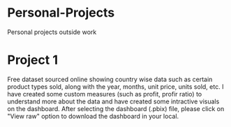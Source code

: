 # Personal-Projects
Personal projects outside work
# Project 1 
Free dataset sourced online showing country wise data such as certain product types sold, along with the year, months, unit price, units sold, etc.
I have created some custom measures (such as profit, profir ratio) to understand more about the data and have created some intractive visuals on the dashboard.
After selecting the dashboard (.pbix) file, please click on "View raw" option to download the dashboard in your local.
